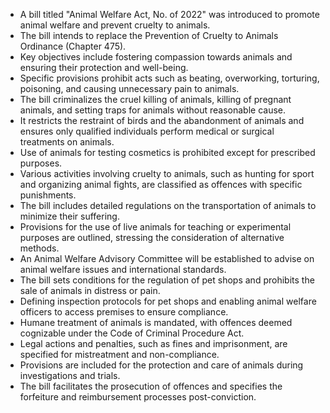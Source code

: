 - A bill titled "Animal Welfare Act, No. of 2022" was introduced to promote animal welfare and prevent cruelty to animals.
- The bill intends to replace the Prevention of Cruelty to Animals Ordinance (Chapter 475).
- Key objectives include fostering compassion towards animals and ensuring their protection and well-being.
- Specific provisions prohibit acts such as beating, overworking, torturing, poisoning, and causing unnecessary pain to animals.
- The bill criminalizes the cruel killing of animals, killing of pregnant animals, and setting traps for animals without reasonable cause.
- It restricts the restraint of birds and the abandonment of animals and ensures only qualified individuals perform medical or surgical treatments on animals.
- Use of animals for testing cosmetics is prohibited except for prescribed purposes.
- Various activities involving cruelty to animals, such as hunting for sport and organizing animal fights, are classified as offences with specific punishments.
- The bill includes detailed regulations on the transportation of animals to minimize their suffering.
- Provisions for the use of live animals for teaching or experimental purposes are outlined, stressing the consideration of alternative methods.
- An Animal Welfare Advisory Committee will be established to advise on animal welfare issues and international standards.
- The bill sets conditions for the regulation of pet shops and prohibits the sale of animals in distress or pain.
- Defining inspection protocols for pet shops and enabling animal welfare officers to access premises to ensure compliance.
- Humane treatment of animals is mandated, with offences deemed cognizable under the Code of Criminal Procedure Act.
- Legal actions and penalties, such as fines and imprisonment, are specified for mistreatment and non-compliance.
- Provisions are included for the protection and care of animals during investigations and trials.
- The bill facilitates the prosecution of offences and specifies the forfeiture and reimbursement processes post-conviction.